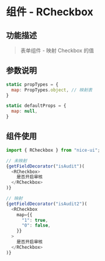 # 组件 - RCheckbox

## 功能描述

> 表单组件 - 映射 Checkbox 的值

## 参数说明

```javascript
static propTypes = {
  map: PropTypes.object, // 映射表
}

static defaultProps = {
  map: null,
}
```

## 组件使用

```javascript
import { RCheckbox } from "nice-ui";

// 未映射
{getFieldDecorator("isAudit")(
  <RCheckbox>
    是否开启审核
  </RCheckbox>
)}

// 映射
{getFieldDecorator("isAudit2")(
  <RCheckbox
    map={{
      "1": true,
      "0": false,
    }}
  >
    是否开启审核
  </RCheckbox>
)}
```